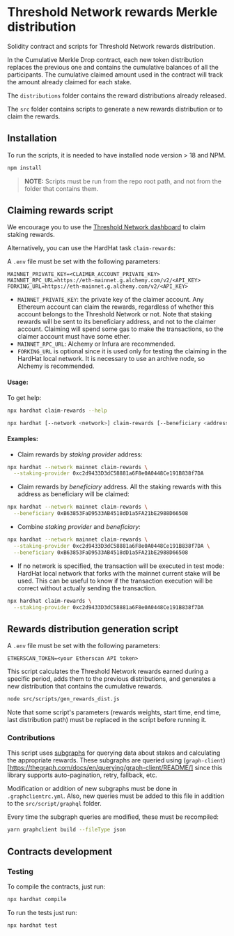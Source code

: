 # Threshold Network rewards Merkle distribution

Solidity contract and scripts for Threshold Network rewards distribution.

In the Cumulative Merkle Drop contract, each new token distribution replaces the previous one and
contains the cumulative balances of all the participants. The cumulative claimed amount used in
the contract will track the amount already claimed for each stake.

The `distributions` folder contains the reward distributions already released.

The `src` folder contains scripts to generate a new rewards distribution or to claim the rewards.

## Installation

To run the scripts, it is needed to have installed node version > 18 and NPM.

```bash
npm install
```

> **NOTE:** Scripts must be run from the repo root path, and not from the folder that contains them.

## Claiming rewards script

We encourage you to use the [Threshold Network dashboard](https://dashboard.threshold.network/staking)
to claim staking rewards.

Alternatively, you can use the HardHat task `claim-rewards`:

A `.env` file must be set with the following parameters:

```
MAINNET_PRIVATE_KEY=<CLAIMER_ACCOUNT_PRIVATE_KEY>
MAINNET_RPC_URL=https://eth-mainnet.g.alchemy.com/v2/<API_KEY>
FORKING_URL=https://eth-mainnet.g.alchemy.com/v2/<API_KEY>
```

- `MAINNET_PRIVATE_KEY`: the private key of the claimer account. Any Ethereum account can claim the
  rewards, regardless of whether this account belongs to the Threshold Network or not. Note that
  staking rewards will be sent to its beneficiary address, and not to the claimer account. Claiming
  will spend some gas to make the transactions, so the claimer account must have some ether.
- `MAINNET_RPC_URL`: Alchemy or Infura are recommended.
- `FORKING_URL` is optional since it is used only for testing the claiming in the HardHat local
  network. It is necessary to use an archive node, so Alchemy is recommended.


#### Usage:

To get help:

```bash
npx hardhat claim-rewards --help
```

```bash
npx hardhat [--network <network>] claim-rewards [--beneficiary <address>] [--staking-provider <address>]
```

#### Examples:

- Claim rewards by _staking provider_ address:

```bash
npx hardhat --network mainnet claim-rewards \
  --staking-provider 0xc2d9433D3dC58881a6F8e0A0448Ce191B838f7DA
```

- Claim rewards by _beneficiary_ address. All the staking rewards with this address as beneficiary
  will be claimed:

```bash
npx hardhat --network mainnet claim-rewards \
  --beneficiary 0xB63853FaD9533AB4518dD1a5FA21bE2988D66508
```

- Combine _staking provider_ and _beneficiary_:

```bash
npx hardhat --network mainnet claim-rewards \
  --staking-provider 0xc2d9433D3dC58881a6F8e0A0448Ce191B838f7DA \
  --beneficiary 0xB63853FaD9533AB4518dD1a5FA21bE2988D66508
```

- If no network is specified, the transaction will be executed in test mode: HardHat local network
that forks with the mainnet current stake will be used. This can be useful to know if the
transaction execution will be correct without actually sending the transaction.

```bash
npx hardhat claim-rewards \
  --staking-provider 0xc2d9433D3dC58881a6F8e0A0448Ce191B838f7DA
```

## Rewards distribution generation script

A `.env` file must be set with the following parameters:

```
ETHERSCAN_TOKEN=<your Etherscan API token>
```

This script calculates the Threshold Network rewards earned during a specific period, adds them to
the previous distributions, and generates a new distribution that contains the cumulative rewards.

```bash
node src/scripts/gen_rewards_dist.js
```

Note that some script's parameters (rewards weights, start time, end time, last distribution path)
must be replaced in the script before running it.


### Contributions

This script uses [subgraphs](https://thegraph.com/explorer) for querying data about stakes and
calculating the appropriate rewards. These subgraphs are queried using
(`graph-client`)[https://thegraph.com/docs/en/querying/graph-client/README/] since this library
supports auto-pagination, retry, fallback, etc.

Modification or addition of new subgraphs must be done in `.graphclientrc.yml`. Also, new queries
must be added to this file in addition to the `src/script/graphql` folder.

Every time the subgraph queries are modified, these must be recompiled:

```bash
yarn graphclient build --fileType json
```

## Contracts development

### Testing

To compile the contracts, just run:

```bash
npx hardhat compile
```

To run the tests just run:

```bash
npx hardhat test
```
